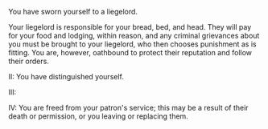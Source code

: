 You have sworn yourself to a liegelord. 

Your liegelord is responsible for your bread, bed, and head. They will pay for your food and lodging, within reason, and any criminal grievances about you must be brought to your liegelord, who then chooses punishment as is fitting. You are, however, oathbound to protect their reputation and follow their orders.

II: You have distinguished yourself.

III:

IV: You are freed from your patron's service; this may be a result of their death or permission, or you leaving or replacing them.
